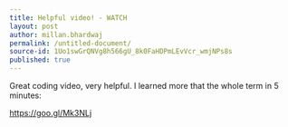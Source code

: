```yaml
---
title: Helpful video! - WATCH
layout: post
author: millan.bhardwaj
permalink: /untitled-document/
source-id: 1Uo1swGrQNVg8h566gU_8k0FaHDPmLEvVcr_wmjNPs8s
published: true
---
```

Great coding video, very helpful. I learned more that the whole term in 5 minutes:

https://goo.gl/Mk3NLj

